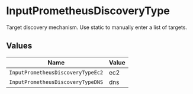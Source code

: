 # InputPrometheusDiscoveryType

Target discovery mechanism. Use static to manually enter a list of targets.


## Values

| Name                              | Value                             |
| --------------------------------- | --------------------------------- |
| `InputPrometheusDiscoveryTypeEc2` | ec2                               |
| `InputPrometheusDiscoveryTypeDNS` | dns                               |